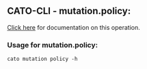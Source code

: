 
## CATO-CLI - mutation.policy:
[Click here](https://api.catonetworks.com/documentation/#mutation-policy) for documentation on this operation.

### Usage for mutation.policy:

`cato mutation policy -h`
